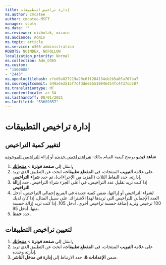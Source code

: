 ```yaml
---
title: إدارة تراخيص التطبيقات
ms.author: cmcatee
author: cmcatee-MSFT
manager: scotv
ms.date: ''
ms.reviewer: nicholak, micurn
ms.audience: Admin
ms.topic: article
ms.service: o365-administration
ROBOTS: NOINDEX, NOFOLLOW
localization_priority: Normal
ms.collection: Adm_O365
ms.custom:
- "1500008"
- "2443"
ms.openlocfilehash: cfed9a827219a20c6ff204134eb2b5a05a707ba7
ms.sourcegitcommit: 540a4e2515f7cfddee65519046454fc4437cd287
ms.translationtype: MT
ms.contentlocale: ar-SA
ms.lasthandoff: 08/01/2021
ms.locfileid: "53689357"
---
```

# <a name="manage-app-licenses"></a>إدارة تراخيص التطبيقات

## <a name="to-change-license-quantity"></a>لتغيير كمية التراخيص

**شاهد فيديو** يوضح كيفية القيام بذلك: [شراء تراخيص جديدة](https://go.microsoft.com/fwlink/p/?linkid=2154857) أو إزالة [التراخيص الموجودة](https://go.microsoft.com/fwlink/p/?linkid=2154938)

1. انتقل إلى **صفحة فوترة**  >  **[منتجاتك.](https://go.microsoft.com/fwlink/p/?linkid=842054)**
2. على علامة **التبويب** المنتجات، في **المقطع تطبيقات،** ابحث عن التطبيق الذي تريد إدارته. حدد النقاط الثلاث (المزيد من الإجراءات)، ثم حدد **شراء التراخيص**.
3. إذا كنت تريد تقليل عدد التراخيص، في  أعلى الجزء شراء التراخيص، حدد **إزالة التراخيص**.
4. لشراء التراخيص أو إزالتها، ضمن  كمية جديدة في المربع إجمالي التراخيص، أدخل العدد الإجمالي للتراخيص التي تريدها لهذا الاشتراك.  على سبيل المثال، إذا كان لديك 100 ترخيص وتريد إضافة خمسة تراخيص أخرى، أدخل 105. إذا كنت تريد إزالة خمسة منها، أدخل 95.
5. حدد **حفظ**.

## <a name="to-assign-app-licenses"></a>لتعيين تراخيص التطبيقات

1. انتقل إلى **صفحة فوترة**  >  **[منتجاتك.](https://go.microsoft.com/fwlink/p/?linkid=842054)**
2. على علامة **التبويب** المنتجات، في **المقطع تطبيقات،** ابحث عن التطبيق الذي تريد إدارته وحدده.
3. ضمن **الإعدادات &،** حدد الارتباط إلى **إدارة في مدخل الناشر**.